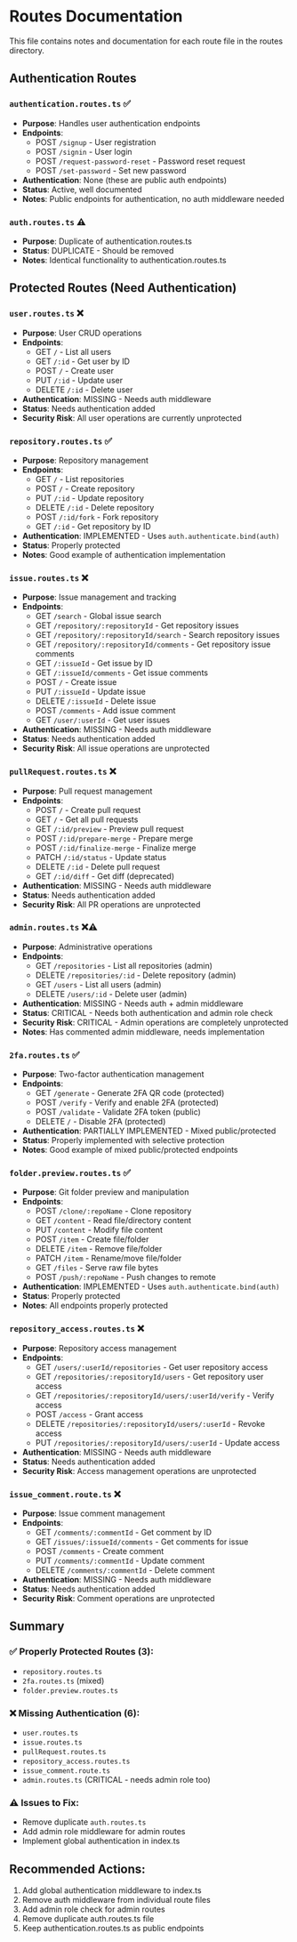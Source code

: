 # Routes Documentation

This file contains notes and documentation for each route file in the routes directory.

## Authentication Routes

### `authentication.routes.ts` ✅
- **Purpose**: Handles user authentication endpoints
- **Endpoints**: 
  - POST `/signup` - User registration
  - POST `/signin` - User login  
  - POST `/request-password-reset` - Password reset request
  - POST `/set-password` - Set new password
- **Authentication**: None (these are public auth endpoints)
- **Status**: Active, well documented
- **Notes**: Public endpoints for authentication, no auth middleware needed

### `auth.routes.ts` ⚠️
- **Purpose**: Duplicate of authentication.routes.ts
- **Status**: DUPLICATE - Should be removed
- **Notes**: Identical functionality to authentication.routes.ts

## Protected Routes (Need Authentication)

### `user.routes.ts` ❌
- **Purpose**: User CRUD operations
- **Endpoints**:
  - GET `/` - List all users
  - GET `/:id` - Get user by ID
  - POST `/` - Create user
  - PUT `/:id` - Update user
  - DELETE `/:id` - Delete user
- **Authentication**: MISSING - Needs auth middleware
- **Status**: Needs authentication added
- **Security Risk**: All user operations are currently unprotected

### `repository.routes.ts` ✅
- **Purpose**: Repository management
- **Endpoints**:
  - GET `/` - List repositories
  - POST `/` - Create repository
  - PUT `/:id` - Update repository
  - DELETE `/:id` - Delete repository
  - POST `/:id/fork` - Fork repository
  - GET `/:id` - Get repository by ID
- **Authentication**: IMPLEMENTED - Uses `auth.authenticate.bind(auth)`
- **Status**: Properly protected
- **Notes**: Good example of authentication implementation

### `issue.routes.ts` ❌
- **Purpose**: Issue management and tracking
- **Endpoints**:
  - GET `/search` - Global issue search
  - GET `/repository/:repositoryId` - Get repository issues
  - GET `/repository/:repositoryId/search` - Search repository issues
  - GET `/repository/:repositoryId/comments` - Get repository issue comments
  - GET `/:issueId` - Get issue by ID
  - GET `/:issueId/comments` - Get issue comments
  - POST `/` - Create issue
  - PUT `/:issueId` - Update issue
  - DELETE `/:issueId` - Delete issue
  - POST `/comments` - Add issue comment
  - GET `/user/:userId` - Get user issues
- **Authentication**: MISSING - Needs auth middleware
- **Status**: Needs authentication added
- **Security Risk**: All issue operations are unprotected

### `pullRequest.routes.ts` ❌
- **Purpose**: Pull request management
- **Endpoints**:
  - POST `/` - Create pull request
  - GET `/` - Get all pull requests
  - GET `/:id/preview` - Preview pull request
  - POST `/:id/prepare-merge` - Prepare merge
  - POST `/:id/finalize-merge` - Finalize merge
  - PATCH `/:id/status` - Update status
  - DELETE `/:id` - Delete pull request
  - GET `/:id/diff` - Get diff (deprecated)
- **Authentication**: MISSING - Needs auth middleware
- **Status**: Needs authentication added
- **Security Risk**: All PR operations are unprotected

### `admin.routes.ts` ❌⚠️
- **Purpose**: Administrative operations
- **Endpoints**:
  - GET `/repositories` - List all repositories (admin)
  - DELETE `/repositories/:id` - Delete repository (admin)
  - GET `/users` - List all users (admin)
  - DELETE `/users/:id` - Delete user (admin)
- **Authentication**: MISSING - Needs auth + admin middleware
- **Status**: CRITICAL - Needs both authentication and admin role check
- **Security Risk**: CRITICAL - Admin operations are completely unprotected
- **Notes**: Has commented admin middleware, needs implementation

### `2fa.routes.ts` ✅
- **Purpose**: Two-factor authentication management
- **Endpoints**:
  - GET `/generate` - Generate 2FA QR code (protected)
  - POST `/verify` - Verify and enable 2FA (protected)
  - POST `/validate` - Validate 2FA token (public)
  - DELETE `/` - Disable 2FA (protected)
- **Authentication**: PARTIALLY IMPLEMENTED - Mixed public/protected
- **Status**: Properly implemented with selective protection
- **Notes**: Good example of mixed public/protected endpoints

### `folder.preview.routes.ts` ✅
- **Purpose**: Git folder preview and manipulation
- **Endpoints**:
  - POST `/clone/:repoName` - Clone repository
  - GET `/content` - Read file/directory content
  - PUT `/content` - Modify file content
  - POST `/item` - Create file/folder
  - DELETE `/item` - Remove file/folder
  - PATCH `/item` - Rename/move file/folder
  - GET `/files` - Serve raw file bytes
  - POST `/push/:repoName` - Push changes to remote
- **Authentication**: IMPLEMENTED - Uses `auth.authenticate.bind(auth)`
- **Status**: Properly protected
- **Notes**: All endpoints properly protected

### `repository_access.routes.ts` ❌
- **Purpose**: Repository access management
- **Endpoints**:
  - GET `/users/:userId/repositories` - Get user repository access
  - GET `/repositories/:repositoryId/users` - Get repository user access
  - GET `/repositories/:repositoryId/users/:userId/verify` - Verify access
  - POST `/access` - Grant access
  - DELETE `/repositories/:repositoryId/users/:userId` - Revoke access
  - PUT `/repositories/:repositoryId/users/:userId` - Update access
- **Authentication**: MISSING - Needs auth middleware
- **Status**: Needs authentication added
- **Security Risk**: Access management operations are unprotected

### `issue_comment.route.ts` ❌
- **Purpose**: Issue comment management
- **Endpoints**:
  - GET `/comments/:commentId` - Get comment by ID
  - GET `/issues/:issueId/comments` - Get comments for issue
  - POST `/comments` - Create comment
  - PUT `/comments/:commentId` - Update comment
  - DELETE `/comments/:commentId` - Delete comment
- **Authentication**: MISSING - Needs auth middleware
- **Status**: Needs authentication added
- **Security Risk**: Comment operations are unprotected

## Summary

### ✅ Properly Protected Routes (3):
- `repository.routes.ts`
- `2fa.routes.ts` (mixed)
- `folder.preview.routes.ts`

### ❌ Missing Authentication (6):
- `user.routes.ts`
- `issue.routes.ts`
- `pullRequest.routes.ts`
- `repository_access.routes.ts`
- `issue_comment.route.ts`
- `admin.routes.ts` (CRITICAL - needs admin role too)

### ⚠️ Issues to Fix:
- Remove duplicate `auth.routes.ts`
- Add admin role middleware for admin routes
- Implement global authentication in index.ts

## Recommended Actions:
1. Add global authentication middleware to index.ts
2. Remove auth middleware from individual route files
3. Add admin role check for admin routes
4. Remove duplicate auth.routes.ts file
5. Keep authentication.routes.ts as public endpoints
